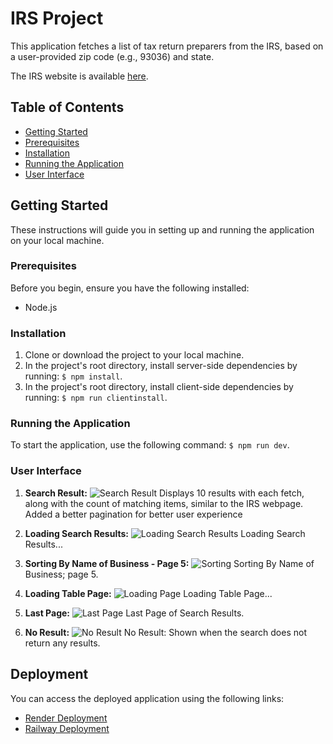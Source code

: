 # IRS Project

This application fetches a list of tax return preparers from the IRS, based on a user-provided zip code (e.g., 93036) and state.

The IRS website is available [here](http://www.irs.gov/uac/Authorized-IRS-e-file-Providers-for-Individuals).

## Table of Contents

- [Getting Started](#getting-started)
- [Prerequisites](#prerequisites)
- [Installation](#installation)
- [Running the Application](#running-the-application)
- [User Interface](#user-interface)

## Getting Started

These instructions will guide you in setting up and running the application on your local machine.

### Prerequisites

Before you begin, ensure you have the following installed:

- Node.js

### Installation

1. Clone or download the project to your local machine.
2. In the project's root directory, install server-side dependencies by running: `$ npm install`.
3. In the project's root directory, install client-side dependencies by running: `$ npm run clientinstall`.

### Running the Application

To start the application, use the following command: `$ npm run dev`.

### User Interface

1. **Search Result:**
   ![Search Result](https://i.imgur.com/zqKmSw1.png)
   Displays 10 results with each fetch, along with the count of matching items, similar to the IRS webpage.
   Added a better pagination for better user experience

2. **Loading Search Results:**
   ![Loading Search Results](https://i.imgur.com/HMcZMOz.png)
   Loading Search Results...

3. **Sorting By Name of Business - Page 5:**
   ![Sorting](https://i.imgur.com/dxv2p6l.png)
   Sorting By Name of Business; page 5.

4. **Loading Table Page:**
   ![Loading Page](https://i.imgur.com/xomXbdT.png)
   Loading Table Page...

5. **Last Page:**
   ![Last Page](https://i.imgur.com/PSyMdv9.png)
   Last Page of Search Results.

6. **No Result:**
   ![No Result](https://i.imgur.com/0NqnIq4.png)
   No Result: Shown when the search does not return any results.

## Deployment

You can access the deployed application using the following links:

- [Render Deployment](https://efile-provider-search.onrender.com/)
- [Railway Deployment](https://e-file-provider-search-production.up.railway.app/)
